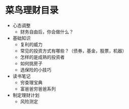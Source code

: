 # 菜鸟理财目录
* 心态调整
  * 财务自由后，你会做什么？
* 基础知识
  * 复利的威力
  * 常见的投资方式有哪些？（债券，基金，股票，机器）
  * 怎样的是成熟的投资者
  * 如何挑房子
  * 选保险的小技巧
* 读书笔记
  * 穷查理宝典
  * 富爸爸穷爸爸系列
* 制定理财计划
  * 风险测定